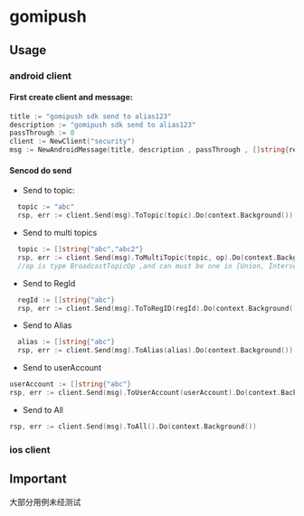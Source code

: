 # gomipush

## Usage
### android client
#### First create client and message:  
```go
title := "gomipush sdk send to alias123"
description := "gomipush sdk send to alias123"
passThrough := 0
client := NewClient("security")
msg := NewAndroidMessage(title, description , passThrough , []string{restrictedPackageName})
```
#### Sencod do send  
* Send to topic:  
```go
  topic := "abc"
  rsp, err := client.Send(msg).ToTopic(topic).Do(context.Background())
```
* Send to multi topics
```go
  topic := []string{"abc","abc2"}
  rsp, err := client.Send(msg).ToMultiTopic(topic, op).Do(context.Background())
  //op is type BroadcastTopicOp ,and can must be one in [Union, Intersection, Except]
```
* Send to RegId
```go
  regId := []string{"abc"}
  rsp, err := client.Send(msg).ToToRegID(regId).Do(context.Background())
```
* Send to Alias
```go
  alias := []string{"abc"}
  rsp, err := client.Send(msg).ToAlias(alias).Do(context.Background())
```
* Send to userAccount
```go
userAccount := []string{"abc"}
rsp, err := client.Send(msg).ToUserAccount(userAccount).Do(context.Background())
```
* Send to All
```go
rsp, err := client.Send(msg).ToAll().Do(context.Background())
```
### ios client
## Important
大部分用例未经测试

